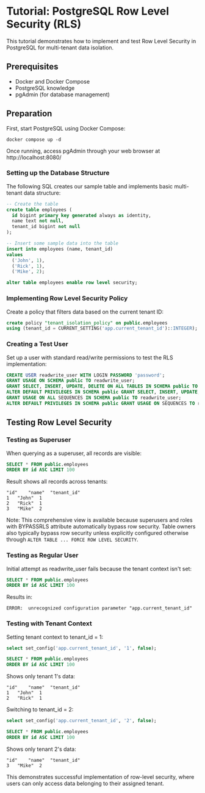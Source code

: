# Tutorial: PostgreSQL Row Level Security (RLS)

This tutorial demonstrates how to implement and test Row Level Security in PostgreSQL for multi-tenant data isolation.

## Prerequisites
- Docker and Docker Compose
- PostgreSQL knowledge
- pgAdmin (for database management)

## Preparation

First, start PostgreSQL using Docker Compose:

```
docker compose up -d
```

Once running, access pgAdmin through your web browser at http://localhost:8080/

### Setting up the Database Structure

The following SQL creates our sample table and implements basic multi-tenant data structure:

```sql
-- Create the table
create table employees (
  id bigint primary key generated always as identity,
  name text not null,
  tenant_id bigint not null
);

-- Insert some sample data into the table
insert into employees (name, tenant_id)
values
  ('John', 1),
  ('Rick', 1),
  ('Mike', 2);

alter table employees enable row level security;
```

### Implementing Row Level Security Policy

Create a policy that filters data based on the current tenant ID:

```sql
create policy "tenant_isolation_policy" on public.employees
using (tenant_id = CURRENT_SETTING('app.current_tenant_id')::INTEGER);
```

### Creating a Test User

Set up a user with standard read/write permissions to test the RLS implementation:

```sql
CREATE USER readwrite_user WITH LOGIN PASSWORD 'password';
GRANT USAGE ON SCHEMA public TO readwrite_user;
GRANT SELECT, INSERT, UPDATE, DELETE ON ALL TABLES IN SCHEMA public TO readwrite_user;
ALTER DEFAULT PRIVILEGES IN SCHEMA public GRANT SELECT, INSERT, UPDATE, DELETE ON TABLES TO readwrite_user;
GRANT USAGE ON ALL SEQUENCES IN SCHEMA public TO readwrite_user;
ALTER DEFAULT PRIVILEGES IN SCHEMA public GRANT USAGE ON SEQUENCES TO readwrite_user;
```

## Testing Row Level Security

### Testing as Superuser

When querying as a superuser, all records are visible:

```sql
SELECT * FROM public.employees
ORDER BY id ASC LIMIT 100
```

Result shows all records across tenants:
```
"id"	"name"	"tenant_id"
1	"John"	1
2	"Rick"	1
3	"Mike"	2
```

Note: This comprehensive view is available because superusers and roles with BYPASSRLS attribute automatically bypass row security. Table owners also typically bypass row security unless explicitly configured otherwise through `ALTER TABLE ... FORCE ROW LEVEL SECURITY`.

### Testing as Regular User

Initial attempt as readwrite_user fails because the tenant context isn't set:

```sql
SELECT * FROM public.employees
ORDER BY id ASC LIMIT 100
```

Results in:
```
ERROR:  unrecognized configuration parameter "app.current_tenant_id"
```

### Testing with Tenant Context

Setting tenant context to tenant_id = 1:

```sql
select set_config('app.current_tenant_id', '1', false);

SELECT * FROM public.employees
ORDER BY id ASC LIMIT 100
```

Shows only tenant 1's data:
```
"id"	"name"	"tenant_id"
1	"John"	1
2	"Rick"	1
```

Switching to tenant_id = 2:

```sql
select set_config('app.current_tenant_id', '2', false);

SELECT * FROM public.employees
ORDER BY id ASC LIMIT 100
```

Shows only tenant 2's data:
```
"id"	"name"	"tenant_id"
3	"Mike"	2
```

This demonstrates successful implementation of row-level security, where users can only access data belonging to their assigned tenant.
